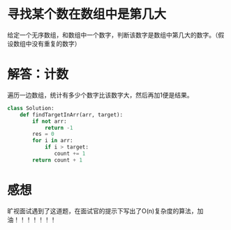 # 寻找某个数在数组中是第几大

给定一个无序数组，和数组中一个数字，判断该数字是数组中第几大的数字。（假设数组中没有重复的数字）

# 解答：计数

遍历一边数组，统计有多少个数字比该数字大，然后再加1便是结果。

```python
class Solution:
    def findTargetInArr(arr, target):
        if not arr:
            return -1
        res = 0
        for i in arr:
            if i > target:
               count += 1
        return count + 1
```

# 感想

旷视面试遇到了这道题，在面试官的提示下写出了O(n)复杂度的算法，加油！！！！！！！
